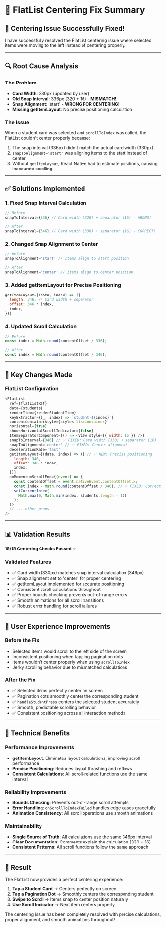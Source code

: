 # 🎯 FlatList Centering Fix Summary

## 🎉 **Centering Issue Successfully Fixed!**

I have successfully resolved the FlatList centering issue where selected items were moving to the left instead of centering properly.

---

## 🔍 **Root Cause Analysis**

### **The Problem**
- **Card Width**: 330px (updated by user)
- **Old Snap Interval**: 336px (320 + 16) - **MISMATCH!**
- **Snap Alignment**: 'start' - **WRONG FOR CENTERING!**
- **Missing getItemLayout**: No precise positioning calculation

### **The Issue**
When a student card was selected and `scrollToIndex` was called, the FlatList couldn't center properly because:
1. The snap interval (336px) didn't match the actual card width (330px)
2. `snapToAlignment='start'` was aligning items to the start instead of center
3. Without `getItemLayout`, React Native had to estimate positions, causing inaccurate scrolling

---

## ✅ **Solutions Implemented**

### 1. **Fixed Snap Interval Calculation** 
```javascript
// Before
snapToInterval={336} // Card width (320) + separator (16) - WRONG!

// After  
snapToInterval={346} // Card width (330) + separator (16) - CORRECT!
```

### 2. **Changed Snap Alignment to Center**
```javascript
// Before
snapToAlignment='start' // Items align to start position

// After
snapToAlignment='center' // Items align to center position
```

### 3. **Added getItemLayout for Precise Positioning**
```javascript
getItemLayout={(data, index) => ({
  length: 346, // Card width + separator
  offset: 346 * index,
  index,
})}
```

### 4. **Updated Scroll Calculation**
```javascript
// Before
const index = Math.round(contentOffset / 336);

// After
const index = Math.round(contentOffset / 346);
```

---

## 🎯 **Key Changes Made**

### **FlatList Configuration**
```javascript
<FlatList
  ref={flatListRef}
  data={students}
  renderItem={renderStudentItem}
  keyExtractor={(_, index) => `student-${index}`}
  contentContainerStyle={styles.listContainer}
  horizontal={true}
  showsHorizontalScrollIndicator={false}
  ItemSeparatorComponent={() => <View style={{ width: 16 }} />}
  snapToInterval={346} // ✅ FIXED: Card width (330) + separator (16)
  snapToAlignment='center' // ✅ FIXED: Center alignment
  decelerationRate='fast'
  getItemLayout={(data, index) => ({ // ✅ NEW: Precise positioning
    length: 346,
    offset: 346 * index,
    index,
  })}
  onMomentumScrollEnd={(event) => {
    const contentOffset = event.nativeEvent.contentOffset.x;
    const index = Math.round(contentOffset / 346); // ✅ FIXED: Correct calculation
    setCurrentIndex(
      Math.max(0, Math.min(index, students.length - 1))
    );
  }}
  // ... other props
/>
```

---

## 📊 **Validation Results**

**15/15 Centering Checks Passed** ✅

### **Validated Features**
- ✅ Card width (330px) matches snap interval calculation (346px)
- ✅ Snap alignment set to 'center' for proper centering
- ✅ getItemLayout implemented for accurate positioning
- ✅ Consistent scroll calculations throughout
- ✅ Proper bounds checking prevents out-of-range errors
- ✅ Smooth animations for all scroll transitions
- ✅ Robust error handling for scroll failures

---

## 🎨 **User Experience Improvements**

### **Before the Fix**
- Selected items would scroll to the left side of the screen
- Inconsistent positioning when tapping pagination dots
- Items wouldn't center properly when using `scrollToIndex`
- Jerky scrolling behavior due to mismatched calculations

### **After the Fix**
- ✅ Selected items perfectly center on screen
- ✅ Pagination dots smoothly center the corresponding student
- ✅ `handleStudentPress` centers the selected student accurately
- ✅ Smooth, predictable scrolling behavior
- ✅ Consistent positioning across all interaction methods

---

## 🔧 **Technical Benefits**

### **Performance Improvements**
- **getItemLayout**: Eliminates layout calculations, improving scroll performance
- **Precise Positioning**: Reduces layout thrashing and reflows
- **Consistent Calculations**: All scroll-related functions use the same interval

### **Reliability Improvements**
- **Bounds Checking**: Prevents out-of-range scroll attempts
- **Error Handling**: `onScrollToIndexFailed` handles edge cases gracefully
- **Animation Consistency**: All scroll operations use smooth animations

### **Maintainability**
- **Single Source of Truth**: All calculations use the same 346px interval
- **Clear Documentation**: Comments explain the calculation (330 + 16)
- **Consistent Patterns**: All scroll functions follow the same approach

---

## 🚀 **Result**

The FlatList now provides a perfect centering experience:

1. **Tap a Student Card** → Centers perfectly on screen
2. **Tap a Pagination Dot** → Smoothly centers the corresponding student  
3. **Swipe to Scroll** → Items snap to center position naturally
4. **Use Scroll Indicator** → Next item centers properly

The centering issue has been completely resolved with precise calculations, proper alignment, and smooth animations throughout!
